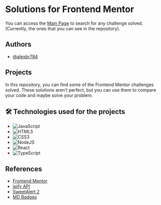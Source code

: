 # Solutions for Frontend Mentor

You can access the [Main Page](https://alexbr784.github.io/solutions-frontend-mentor/) to search for any challenge solved. (Currently, the ones that you can see in the repository).


## Authors

- [@alexbr784](https://www.github.com/alexbr784)


## Projects

In this repository, you can find some of the Frontend Mentor challenges solved.
These solutions aren't perfect, but you can use them to compare your 
code and maybe solve your problem.


## 🛠 Technologies used for the projects
- ![JavaScript](https://img.shields.io/badge/javascript-%23323330.svg?style=for-the-badge&logo=javascript&logoColor=%23F7DF1E)
- ![HTML5](https://img.shields.io/badge/html5-%23E34F26.svg?style=for-the-badge&logo=html5&logoColor=white)
- ![CSS3](https://img.shields.io/badge/css3-%231572B6.svg?style=for-the-badge&logo=css3&logoColor=white)
- ![NodeJS](https://img.shields.io/badge/node.js-6DA55F?style=for-the-badge&logo=node.js&logoColor=white) 
- ![React](https://img.shields.io/badge/react-%2320232a.svg?style=for-the-badge&logo=react&logoColor=%2361DAFB)
- ![TypeScript](https://img.shields.io/badge/typescript-%23007ACC.svg?style=for-the-badge&logo=typescript&logoColor=white)


## References

 - [Frontend Mentor](https://www.frontendmentor.io/)
 - [ipify API](https://www.ipify.org/)
 - [SweetAlert 2](https://sweetalert2.github.io/)
 - [MD Badges](https://github.com/Ileriayo/markdown-badges)
